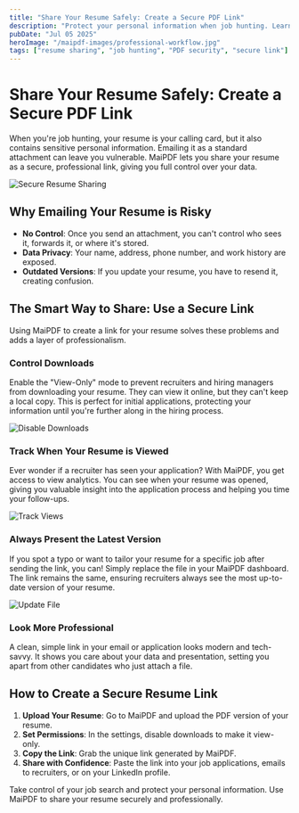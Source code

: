 ```yaml
---
title: "Share Your Resume Safely: Create a Secure PDF Link"
description: "Protect your personal information when job hunting. Learn how to share your resume as a secure, professional PDF link with download control and access tracking."
pubDate: "Jul 05 2025"
heroImage: "/maipdf-images/professional-workflow.jpg"
tags: ["resume sharing", "job hunting", "PDF security", "secure link"]
---
```


# Share Your Resume Safely: Create a Secure PDF Link

When you're job hunting, your resume is your calling card, but it also contains sensitive personal information. Emailing it as a standard attachment can leave you vulnerable. MaiPDF lets you share your resume as a secure, professional link, giving you full control over your data.

![Secure Resume Sharing](/maipdf-images/professional-workflow.jpg)

## Why Emailing Your Resume is Risky

*   **No Control**: Once you send an attachment, you can't control who sees it, forwards it, or where it's stored.
*   **Data Privacy**: Your name, address, phone number, and work history are exposed.
*   **Outdated Versions**: If you update your resume, you have to resend it, creating confusion.

## The Smart Way to Share: Use a Secure Link

Using MaiPDF to create a link for your resume solves these problems and adds a layer of professionalism.

### Control Downloads
Enable the "View-Only" mode to prevent recruiters and hiring managers from downloading your resume. They can view it online, but they can't keep a local copy. This is perfect for initial applications, protecting your information until you're further along in the hiring process.

![Disable Downloads](/maipdf-images/advanced-controls.jpg)

### Track When Your Resume is Viewed
Ever wonder if a recruiter has seen your application? With MaiPDF, you get access to view analytics. You can see when your resume was opened, giving you valuable insight into the application process and helping you time your follow-ups.

![Track Views](/2025MayMaiPDF/PDF_ACCESS_RECORDS.png)

### Always Present the Latest Version
If you spot a typo or want to tailor your resume for a specific job after sending the link, you can! Simply replace the file in your MaiPDF dashboard. The link remains the same, ensuring recruiters always see the most up-to-date version of your resume.

![Update File](/2025MayMaiPDF/changefilesetting.png)

### Look More Professional
A clean, simple link in your email or application looks modern and tech-savvy. It shows you care about your data and presentation, setting you apart from other candidates who just attach a file.

## How to Create a Secure Resume Link

1.  **Upload Your Resume**: Go to MaiPDF and upload the PDF version of your resume.
2.  **Set Permissions**: In the settings, disable downloads to make it view-only.
3.  **Copy the Link**: Grab the unique link generated by MaiPDF.
4.  **Share with Confidence**: Paste the link into your job applications, emails to recruiters, or on your LinkedIn profile.

Take control of your job search and protect your personal information. Use MaiPDF to share your resume securely and professionally.
